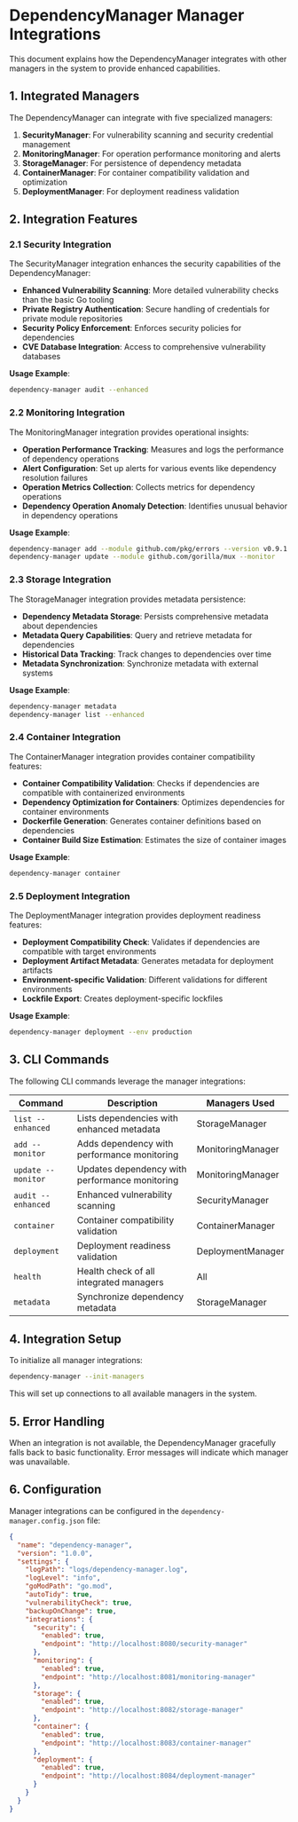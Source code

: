 # DependencyManager Manager Integrations

This document explains how the DependencyManager integrates with other managers in the system to provide enhanced capabilities.

## 1. Integrated Managers

The DependencyManager can integrate with five specialized managers:

1. **SecurityManager**: For vulnerability scanning and security credential management
2. **MonitoringManager**: For operation performance monitoring and alerts
3. **StorageManager**: For persistence of dependency metadata
4. **ContainerManager**: For container compatibility validation and optimization
5. **DeploymentManager**: For deployment readiness validation

## 2. Integration Features

### 2.1 Security Integration

The SecurityManager integration enhances the security capabilities of the DependencyManager:

- **Enhanced Vulnerability Scanning**: More detailed vulnerability checks than the basic Go tooling
- **Private Registry Authentication**: Secure handling of credentials for private module repositories
- **Security Policy Enforcement**: Enforces security policies for dependencies
- **CVE Database Integration**: Access to comprehensive vulnerability databases

**Usage Example**:
```bash
dependency-manager audit --enhanced
```

### 2.2 Monitoring Integration

The MonitoringManager integration provides operational insights:

- **Operation Performance Tracking**: Measures and logs the performance of dependency operations
- **Alert Configuration**: Set up alerts for various events like dependency resolution failures
- **Operation Metrics Collection**: Collects metrics for dependency operations
- **Dependency Operation Anomaly Detection**: Identifies unusual behavior in dependency operations

**Usage Example**:
```bash
dependency-manager add --module github.com/pkg/errors --version v0.9.1 --monitor
dependency-manager update --module github.com/gorilla/mux --monitor
```

### 2.3 Storage Integration

The StorageManager integration provides metadata persistence:

- **Dependency Metadata Storage**: Persists comprehensive metadata about dependencies
- **Metadata Query Capabilities**: Query and retrieve metadata for dependencies
- **Historical Data Tracking**: Track changes to dependencies over time
- **Metadata Synchronization**: Synchronize metadata with external systems

**Usage Example**:
```bash
dependency-manager metadata
dependency-manager list --enhanced
```

### 2.4 Container Integration

The ContainerManager integration provides container compatibility features:

- **Container Compatibility Validation**: Checks if dependencies are compatible with containerized environments
- **Dependency Optimization for Containers**: Optimizes dependencies for container environments
- **Dockerfile Generation**: Generates container definitions based on dependencies
- **Container Build Size Estimation**: Estimates the size of container images

**Usage Example**:
```bash
dependency-manager container
```

### 2.5 Deployment Integration

The DeploymentManager integration provides deployment readiness features:

- **Deployment Compatibility Check**: Validates if dependencies are compatible with target environments
- **Deployment Artifact Metadata**: Generates metadata for deployment artifacts
- **Environment-specific Validation**: Different validations for different environments
- **Lockfile Export**: Creates deployment-specific lockfiles

**Usage Example**:
```bash
dependency-manager deployment --env production
```

## 3. CLI Commands

The following CLI commands leverage the manager integrations:

| Command | Description | Managers Used |
|---------|-------------|--------------|
| `list --enhanced` | Lists dependencies with enhanced metadata | StorageManager |
| `add --monitor` | Adds dependency with performance monitoring | MonitoringManager |
| `update --monitor` | Updates dependency with performance monitoring | MonitoringManager |
| `audit --enhanced` | Enhanced vulnerability scanning | SecurityManager |
| `container` | Container compatibility validation | ContainerManager |
| `deployment` | Deployment readiness validation | DeploymentManager |
| `health` | Health check of all integrated managers | All |
| `metadata` | Synchronize dependency metadata | StorageManager |

## 4. Integration Setup

To initialize all manager integrations:

```bash
dependency-manager --init-managers
```

This will set up connections to all available managers in the system.

## 5. Error Handling

When an integration is not available, the DependencyManager gracefully falls back to basic functionality. Error messages will indicate which manager was unavailable.

## 6. Configuration

Manager integrations can be configured in the `dependency-manager.config.json` file:

```json
{
  "name": "dependency-manager",
  "version": "1.0.0",
  "settings": {
    "logPath": "logs/dependency-manager.log",
    "logLevel": "info",
    "goModPath": "go.mod",
    "autoTidy": true,
    "vulnerabilityCheck": true,
    "backupOnChange": true,
    "integrations": {
      "security": {
        "enabled": true,
        "endpoint": "http://localhost:8080/security-manager"
      },
      "monitoring": {
        "enabled": true,
        "endpoint": "http://localhost:8081/monitoring-manager"
      },
      "storage": {
        "enabled": true,
        "endpoint": "http://localhost:8082/storage-manager"
      },
      "container": {
        "enabled": true,
        "endpoint": "http://localhost:8083/container-manager"
      },
      "deployment": {
        "enabled": true,
        "endpoint": "http://localhost:8084/deployment-manager"
      }
    }
  }
}
```
